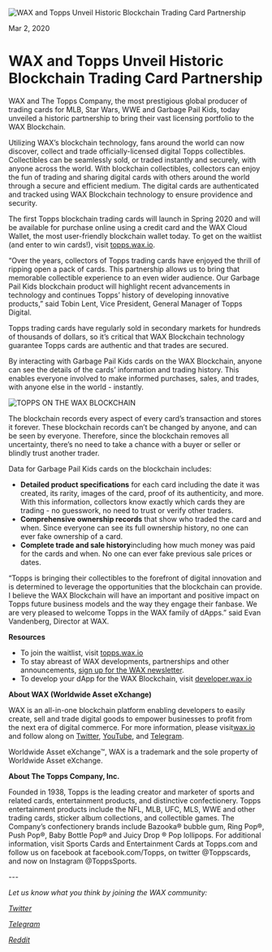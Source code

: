 ![WAX and Topps Unveil Historic Blockchain Trading Card Partnership](https://i.imgur.com/MyFxGfY.png)

Mar 2, 2020


**WAX and Topps Unveil Historic Blockchain Trading Card Partnership**
======================================================================


WAX and The Topps Company, the most prestigious global producer of
trading cards for MLB, Star Wars, WWE and Garbage Pail Kids, today
unveiled a historic partnership to bring their vast licensing portfolio
to the WAX Blockchain.

Utilizing WAX’s blockchain technology, fans around the world can now
discover, collect and trade officially-licensed digital Topps
collectibles. Collectibles can be seamlessly sold, or traded instantly
and securely, with anyone across the world. With blockchain
collectibles, collectors can enjoy the fun of trading and sharing
digital cards with others around the world through a secure and
efficient medium. The digital cards are authenticated and tracked using
WAX Blockchain technology to ensure providence and security.

The first Topps blockchain trading cards will launch in Spring 2020 and
will be available for purchase online using a credit card and the WAX
Cloud Wallet, the most user-friendly blockchain wallet today. To get on
the waitlist (and enter to win cards!), visit
[topps.wax.io](http://topps.wax.io/).

“Over the years, collectors of Topps trading cards have enjoyed the
thrill of ripping open a pack of cards. This partnership allows us to
bring that memorable collectible experience to an even wider audience.
Our Garbage Pail Kids blockchain product will highlight recent
advancements in technology and continues Topps’ history of developing
innovative products,” said Tobin Lent, Vice President, General Manager
of Topps Digital.

Topps trading cards have regularly sold in secondary markets for
hundreds of thousands of dollars, so it’s critical that WAX Blockchain
technology guarantee Topps cards are authentic and that trades are
secured.

By interacting with Garbage Pail Kids cards on the WAX Blockchain,
anyone can see the details of the cards’ information and trading
history. This enables everyone involved to make informed purchases,
sales, and trades, with anyone else in the world - instantly.

![TOPPS ON THE WAX BLOCKCHAIN](https://i.imgur.com/TPUdEYQ.png)

The blockchain records every aspect of every card’s transaction and
stores it forever. These blockchain records can’t be changed by anyone,
and can be seen by everyone. Therefore, since the blockchain removes all
uncertainty, there’s no need to take a chance with a buyer or seller or
blindly trust another trader.

Data for Garbage Pail Kids cards on the blockchain includes:

-   **Detailed product specifications** for each card including the date
    it was created, its rarity, images of the card, proof of its
    authenticity, and more. With this information, collectors know
    exactly which cards they are trading - no guesswork, no need to
    trust or verify other traders.
-   **Comprehensive ownership records** that show who traded the card
    and when. Since everyone can see its full ownership history, no one
    can ever fake ownership of a card.
-   **Complete trade and sale history**including how much money was paid
    for the cards and when. No one can ever fake previous sale prices or
    dates.

“Topps is bringing their collectibles to the forefront of digital
innovation and is determined to leverage the opportunities that the
blockchain can provide. I believe the WAX Blockchain will have an
important and positive impact on Topps future business models and the
way they engage their fanbase. We are very pleased to welcome Topps in
the WAX family of dApps.” said Evan Vandenberg, Director at WAX.

**Resources**

-   To join the waitlist, visit [topps.wax.io](https://topps.wax.io/)
-   To stay abreast of WAX developments, partnerships and other
    announcements, [sign up for the WAX newsletter](https://wax.io/).
-   To develop your dApp for the WAX Blockchain,
    visit [developer.wax.io](https://developer.wax.io/)

**About WAX (Worldwide Asset eXchange)**

WAX is an all-in-one blockchain platform enabling developers to easily
create, sell and trade digital goods to empower businesses to profit
from the next era of digital commerce. For more information, please
visit[wax.io](https://wax.io/) and follow along
on [Twitter](https://twitter.com/wax_io), [YouTube](https://www.youtube.com/channel/UCQPwMpYKMDiudnw41QwliHQ),
and [Telegram](https://t.me/wax_io).

Worldwide Asset eXchange™, WAX is a trademark and the sole property of
Worldwide Asset eXchange.

**About The Topps Company, Inc.**

Founded in 1938, Topps is the leading creator and marketer of sports and
related cards, entertainment products, and distinctive confectionery.
Topps entertainment products include the NFL, MLB, UFC, MLS, WWE and
other trading cards, sticker album collections, and collectible games.
The Company’s confectionery brands include Bazooka® bubble gum, Ring
Pop®, Push Pop®, Baby Bottle Pop® and Juicy Drop ® Pop lollipops. For
additional information, visit Sports Cards and Entertainment Cards at
Topps.com and follow us on facebook at facebook.com/Topps, on twitter
@Toppscards, and now on Instagram @ToppsSports.

*---*

*Let us know what you think by joining the WAX community:*

[*Twitter*](https://go.wax.io/Twitter)

[*Telegram*](https://go.wax.io/Telegram)

[*Reddit*](https://go.wax.io/Reddit)

